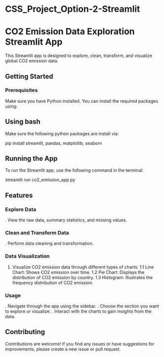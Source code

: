 # CSS_Project_Option-2-Streamlit

# CO2 Emission Data Exploration Streamlit App

This Streamlit app is designed to explore, clean, transform, and visualize global CO2 emission data.

## Getting Started

### Prerequisites

Make sure you have Python installed. You can install the required packages using:

## Using bash

Make sure the following python packages are install via:

pip install streamlit, pandas, matplotlib, seaborn

## Running the App
To run the Streamlit app, use the following command in the terminal:

streamlit run co2_emission_app.py

## Features

### Explore Data

. View the raw data, summary statistics, and missing values.
   
### Clean and Transform Data
. Perform data cleaning and transformation.

### Data Visualization
1. Visualize CO2 emission data through different types of charts:
  1.1 Line Chart: Shows CO2 emission over time.
  1.2 Pie Chart: Displays the distribution of CO2 emission by country.
  1.3 Histogram: Illustrates the frequency distribution of CO2 emission.
   
### Usage
. Navigate through the app using the sidebar.
. Choose the section you want to explore or visualize.
. Interact with the charts to gain insights from the data.

## Contributing
Contributions are welcome! If you find any issues or have suggestions for improvements, please create a new issue or pull request.
